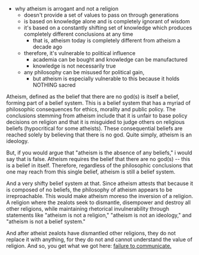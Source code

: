 

- why atheism is arrogant and not a religion
  - doesn't provide a set of values to pass on through generations
  - is based on knowledge alone and is completely ignorant of wisdom
  - it's based on a constantly shifting set of knowledge which produces completely different conclusions at any time
    - that is, atheism today is completely different from atheism a decade ago
  - therefore, it's vulnerable to political influence
    - academia can be bought and knowledge can be manufactured
    - knowledge is not necessarily true
  - any philosophy can be misused for political gain, 
    - but atheism is especially vulnerable to this because it holds NOTHING sacred



Atheism, defined as the belief that there are no god(s) is itself a belief, forming part of a belief system.  This is a belief system that has a myriad of philosophic consequences for ethics, morality and public policy. The conclusions stemming from atheism include that it is unfair to base policy decisions on religion and that it is misguided to judge others on religious beliefs (hypocritical for some atheists).  These consequential beliefs are reached solely by believing that there is no god.  Quite simply, atheism is an ideology.  

But, if you would argue that "atheism is the absence of any beliefs," i would say that is false.  Atheism requires the belief that there are no god(s) -- this is a belief in itself.  Therefore, regardless of the philosophic conclusions that one may reach from this single belief, atheism is still a belief system.  

And a very shifty belief system at that.  Since atheism attests that because it is composed of no beliefs, the philosophy of atheism appears to be irreproachable.  This would make atheism moreso the inversion of a religion.  A religion where the zealots seek to dismantle, disempower and destroy all other religions, while maintaining rhetorical invulnerability through statements like "atheism is not a religion," "atheism is not an ideology," and "atheism is not a belief system."

And after atheist zealots have dismantled other religions, they do not replace it with anything, for they do not and cannot understand the value of religion. And so, you get what we got here: [failure to communicate.](https://www.youtube.com/watch?v=yBBWUZfgRiw)

